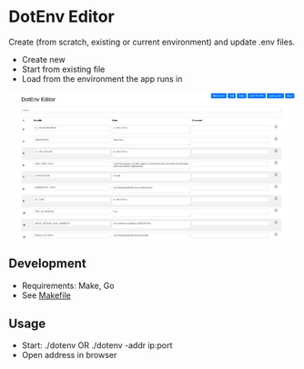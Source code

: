 # DotEnv Editor

Create (from scratch, existing or current environment) and update .env files.
* Create new
* Start from existing file
* Load from the environment the app runs in

![Alt text](dotenv-editor.png?raw=true "DotEnv Editor")

## Development
* Requirements: Make, Go
* See [Makefile](./Makefile)

## Usage
* Start: ./dotenv OR ./dotenv -addr ip:port
* Open address in browser
